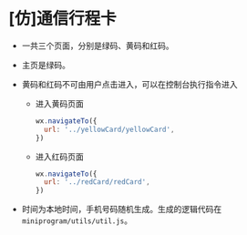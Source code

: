 # [仿]通信行程卡

+ 一共三个页面，分别是绿码、黄码和红码。

+ 主页是绿码。

+ 黄码和红码不可由用户点击进入，可以在控制台执行指令进入

  + 进入黄码页面

    ```js
    wx.navigateTo({
      url: '../yellowCard/yellowCard',
    })
    ```

  + 进入红码页面

    ```js
    wx.navigateTo({
      url: '../redCard/redCard',
    })
    ```

+ 时间为本地时间，手机号码随机生成。生成的逻辑代码在`miniprogram/utils/util.js`。

  
